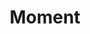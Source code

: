 ---
title: "Moment"
description: ""
category: App Development
imageUrl: /images/work/moment.png
color: "#ff9933"
technologies: "Native iOS, Realm"
outUrl: "https://apps.apple.com/nz/app/moment-event-countdown/id1533376588?ign-itscg=30200&ign-itsct=apps_box#?platform=iphone"
style: light
---